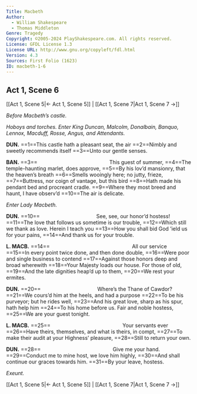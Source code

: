 ```yaml
---
Title: Macbeth
Author: 
  - William Shakespeare
  - Thomas Middleton
Genre: Tragedy
Copyright: ©2005-2024 PlayShakespeare.com. All rights reserved.
License: GFDL License 1.3
License URL: http://www.gnu.org/copyleft/fdl.html
Version: 4.3
Sources: First Folio (1623)
ID: macbeth-1-6
---
```


## Act 1, Scene 6
[[Act 1, Scene 5|← Act 1, Scene 5]] | [[Act 1, Scene 7|Act 1, Scene 7 →]]

*Before Macbeth’s castle.*

*Hoboys and torches. Enter King Duncan, Malcolm, Donalbain, Banquo, Lennox, Macduff, Rosse, Angus, and Attendants.*

**DUN.**
==1==This castle hath a pleasant seat, the air
==2==Nimbly and sweetly recommends itself
==3==Unto our gentle senses.

**BAN.**
==3==              This guest of summer,
==4==The temple-haunting marlet, does approve,
==5==By his lov’d mansionry, that the heaven’s breath
==6==Smells wooingly here; no jutty, frieze,
==7==Buttress, nor coign of vantage, but this bird
==8==Hath made his pendant bed and procreant cradle.
==9==Where they most breed and haunt, I have observ’d
==10==The air is delicate.

*Enter Lady Macbeth.*

**DUN.**
==10==           See, see, our honor’d hostess!
==11==The love that follows us sometime is our trouble,
==12==Which still we thank as love. Herein I teach you
==13==How you shall bid God ’ield us for your pains,
==14==And thank us for your trouble.

**L. MACB.**
==14==                All our service
==15==In every point twice done, and then done double,
==16==Were poor and single business to contend
==17==Against those honors deep and broad wherewith
==18==Your Majesty loads our house. For those of old,
==19==And the late dignities heap’d up to them,
==20==We rest your ermites.

**DUN.**
==20==           Where’s the Thane of Cawdor?
==21==We cours’d him at the heels, and had a purpose
==22==To be his purveyor; but he rides well,
==23==And his great love, sharp as his spur, hath help him
==24==To his home before us. Fair and noble hostess,
==25==We are your guest tonight.

**L. MACB.**
==25==              Your servants ever
==26==Have theirs, themselves, and what is theirs, in compt,
==27==To make their audit at your Highness’ pleasure,
==28==Still to return your own.

**DUN.**
==28==              Give me your hand.
==29==Conduct me to mine host, we love him highly,
==30==And shall continue our graces towards him.
==31==By your leave, hostess.

*Exeunt.*

[[Act 1, Scene 5|← Act 1, Scene 5]] | [[Act 1, Scene 7|Act 1, Scene 7 →]]